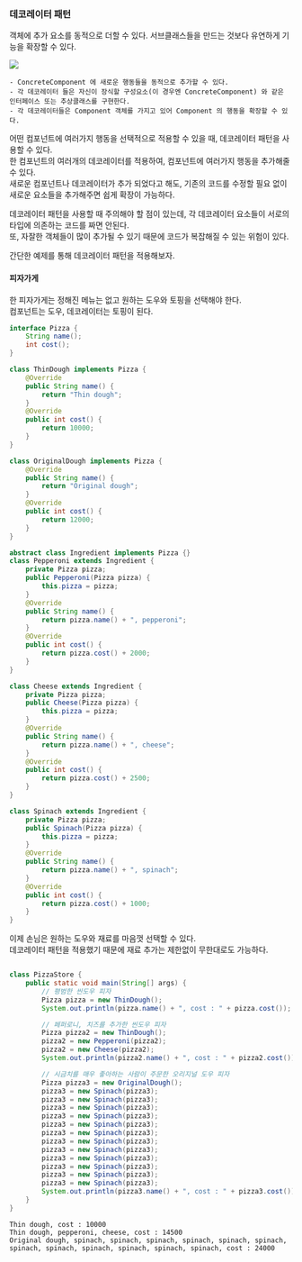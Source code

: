 ### 데코레이터 패턴 

객체에 추가 요소를 동적으로 더할 수 있다. 서브클래스들을 만드는 것보다 유연하게 기능을 확장할 수 있다.

![](https://user-images.githubusercontent.com/37106689/69240964-fb9a6180-0be0-11ea-999e-b9835034e9c8.JPG)

```
- ConcreteComponent 에 새로운 행동들을 동적으로 추가할 수 있다.
- 각 데코레이터 들은 자신이 장식할 구성요소(이 경우엔 ConcreteComponent) 와 같은 인터페이스 또는 추상클래스를 구현한다.
- 각 데코레이터들은 Component 객체를 가지고 있어 Component 의 행동을 확장할 수 있다.
```

어떤 컴포넌트에 여러가지 행동을 선택적으로 적용할 수 있을 때, 데코레이터 패턴을 사용할 수 있다.  
한 컴포넌트의 여러개의 데코레이터를 적용하여, 컴포넌트에 여러가지 행동을 추가해줄 수 있다.  
새로운 컴포넌트나 데코레이터가 추가 되었다고 해도, 기존의 코드를 수정할 필요 없이 새로운 요소들을 추가해주면 쉽게 확장이 가능하다.

데코레이터 패턴을 사용할 때 주의해야 할 점이 있는데, 각 데코레이터 요소들이 서로의 타입에 의존하는 코드를 짜면 안된다.  
또, 자잘한 객체들이 많이 추가될 수 있기 때문에 코드가 복잡해질 수 있는 위험이 있다.

간단한 예제를 통해 데코레이터 패턴을 적용해보자.

#### 피자가게
한 피자가게는 정해진 메뉴는 없고 원하는 도우와 토핑을 선택해야 한다.  
컴포넌트는 도우, 데코레이터는 토핑이 된다.

```java
interface Pizza {
    String name();
    int cost();
}

class ThinDough implements Pizza {
    @Override
    public String name() {
        return "Thin dough";
    }
    @Override
    public int cost() {
        return 10000;
    }
}

class OriginalDough implements Pizza {
    @Override
    public String name() {
        return "Original dough";
    }
    @Override
    public int cost() {
        return 12000;
    }
}

abstract class Ingredient implements Pizza {}
class Pepperoni extends Ingredient {
    private Pizza pizza;
    public Pepperoni(Pizza pizza) {
        this.pizza = pizza;
    }
    @Override
    public String name() {
        return pizza.name() + ", pepperoni";
    }
    @Override
    public int cost() {
        return pizza.cost() + 2000;
    }
}

class Cheese extends Ingredient {
    private Pizza pizza;
    public Cheese(Pizza pizza) {
        this.pizza = pizza;
    }
    @Override
    public String name() {
        return pizza.name() + ", cheese";
    }
    @Override
    public int cost() {
        return pizza.cost() + 2500;
    }
}

class Spinach extends Ingredient {
    private Pizza pizza;
    public Spinach(Pizza pizza) {
        this.pizza = pizza;
    }
    @Override
    public String name() {
        return pizza.name() + ", spinach";
    }
    @Override
    public int cost() {
        return pizza.cost() + 1000;
    }
}
```

이제 손님은 원하는 도우와 재료를 마음껏 선택할 수 있다.  
데코레이터 패턴을 적용했기 때문에 재료 추가는 제한없이 무한대로도 가능하다.
```java

class PizzaStore {
    public static void main(String[] args) {
        // 평범한 씬도우 피자
        Pizza pizza = new ThinDough();
        System.out.println(pizza.name() + ", cost : " + pizza.cost());

        // 페퍼로니, 치즈를 추가한 씬도우 피자
        Pizza pizza2 = new ThinDough();
        pizza2 = new Pepperoni(pizza2);
        pizza2 = new Cheese(pizza2);
        System.out.println(pizza2.name() + ", cost : " + pizza2.cost());

        // 시금치를 매우 좋아하는 사람이 주문한 오리지널 도우 피자
        Pizza pizza3 = new OriginalDough();
        pizza3 = new Spinach(pizza3);
        pizza3 = new Spinach(pizza3);
        pizza3 = new Spinach(pizza3);
        pizza3 = new Spinach(pizza3);
        pizza3 = new Spinach(pizza3);
        pizza3 = new Spinach(pizza3);
        pizza3 = new Spinach(pizza3);
        pizza3 = new Spinach(pizza3);
        pizza3 = new Spinach(pizza3);
        pizza3 = new Spinach(pizza3);
        pizza3 = new Spinach(pizza3);
        pizza3 = new Spinach(pizza3);
        System.out.println(pizza3.name() + ", cost : " + pizza3.cost());
    }
}
```

```
Thin dough, cost : 10000
Thin dough, pepperoni, cheese, cost : 14500
Original dough, spinach, spinach, spinach, spinach, spinach, spinach, spinach, spinach, spinach, spinach, spinach, spinach, cost : 24000
```